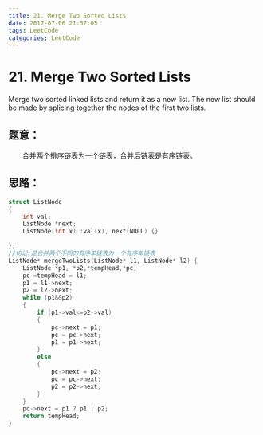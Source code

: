 ```yaml
---
title: 21. Merge Two Sorted Lists
date: 2017-07-06 21:57:05
tags: LeetCode
categories: LeetCode
---
```


#  21. Merge Two Sorted Lists

Merge two sorted linked lists and return it as a new list. The new list should be made by splicing together the nodes of the first two lists.

## 题意：

　　合并两个排序链表为一个链表，合并后链表是有序链表。

<!--more-->

## 思路：

```c++
struct ListNode
{
	int val;
	ListNode *next;
	ListNode(int x) :val(x), next(NULL) {}

};
//切记:是合并两个不同的有序单链表为一个有序单链表
ListNode* mergeTwoLists(ListNode* l1, ListNode* l2) {
	ListNode *p1, *p2,*tempHead,*pc;
	pc =tempHead = l1;
	p1 = l1->next;
	p2 = l2->next;
	while (p1&&p2)
	{
		if (p1->val<=p2->val)
		{
			pc->next = p1;
			pc = pc->next;
			p1 = p1->next;
		}
		else
		{
			pc->next = p2;
			pc = pc->next;
			p2 = p2->next;
		}
	}
	pc->next = p1 ? p1 : p2;
	return tempHead;
}
```

